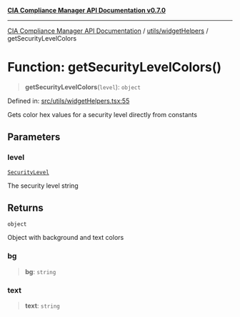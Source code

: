 [**CIA Compliance Manager API Documentation v0.7.0**](../../../README.md)

***

[CIA Compliance Manager API Documentation](../../../modules.md) / [utils/widgetHelpers](../README.md) / getSecurityLevelColors

# Function: getSecurityLevelColors()

> **getSecurityLevelColors**(`level`): `object`

Defined in: [src/utils/widgetHelpers.tsx:55](https://github.com/Hack23/cia-compliance-manager/blob/a904e43458f81faf7066f9da9fc149cc9f6e236d/src/utils/widgetHelpers.tsx#L55)

Gets color hex values for a security level directly from constants

## Parameters

### level

[`SecurityLevel`](../../../types/cia/type-aliases/SecurityLevel.md)

The security level string

## Returns

`object`

Object with background and text colors

### bg

> **bg**: `string`

### text

> **text**: `string`

